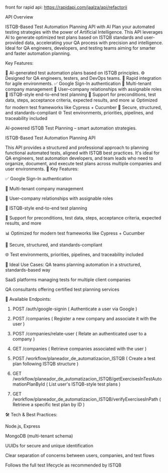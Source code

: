 front for rapid api:  https://rapidapi.com/jaalza/api/refactorii

API Overview

ISTQB-Based Test Automation Planning API with AI Plan your automated testing strategies with the power of Artificial Intelligence. This API leverages AI to generate optimized test plans based on ISTQB standards and user-provided data, accelerating your QA process with precision and intelligence. Ideal for QA engineers, developers, and testing teams aiming for smarter and faster automation planning.

Key Features:

🔬 AI-generated test automation plans based on ISTQB principles. ⚙️ Designed for QA engineers, testers, and DevOps teams. 
🚀 Rapid integration for agile environments. 
✅ Google Sign-In authentication 
🏢 Multi-tenant company management 
👥 User–company relationships with assignable roles 
🧠 ISTQB-style end-to-end test planning 
📑 Support for preconditions, test data, steps, acceptance criteria, expected results, and more 
📊 Optimized for modern test frameworks like Cypress + Cucumber 
🔐 Secure, structured, and standards-compliant 
🌐 Test environments, priorities, pipelines, and traceability included

AI-powered ISTQB Test Planning – smart automation strategies.

ISTQB-Based Test Automation Planning API

This API provides a structured and professional approach to planning functional automated tests, aligned with ISTQB best practices. It's ideal for QA engineers, test automation developers, and team leads who need to organize, document, and execute test plans across multiple companies and user environments.
🚀 Key Features:

✅ Google Sign-In authentication

🏢 Multi-tenant company management

👥 User–company relationships with assignable roles

🧠 ISTQB-style end-to-end test planning

📑 Support for preconditions, test data, steps, acceptance criteria, expected results, and more

📊 Optimized for modern test frameworks like Cypress + Cucumber

🔐 Secure, structured, and standards-compliant

🌐 Test environments, priorities, pipelines, and traceability included

📘 Ideal Use Cases: QA teams planning automation in a structured, standards-based way

SaaS platforms managing tests for multiple client companies

QA consultants offering certified test planning services

🧭 Available Endpoints:

1. POST /auth/google-signin ( Authenticate a user via Google )

2. POST /companies ( Register a new company and associate it with the user )

3. POST /companies/relate-user ( Relate an authenticated user to a company )

4. GET /companies ( Retrieve companies associated with the user )

5. POST /workflow/planeador_de_automatizacion_ISTQB ( Create a test plan following ISTQB structure )

6. GET /workflow/planeador_de_automatizacion_ISTQB/getExercisesInTestAutomationPlanById ( List user's ISTQB-style test plans )

7. GET /workflow/planeador_de_automatizacion_ISTQB/verifyExercisesInPath ( Retrieve a specific test plan by ID )

🛠 Tech & Best Practices:

Node.js, Express

MongoDB (multi-tenant schema)

UUIDs for secure and unique identification

Clear separation of concerns between users, companies, and test flows

Follows the full test lifecycle as recommended by ISTQB

